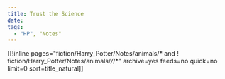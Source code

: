 ```yaml
---
title: Trust the Science
date: 
tags:
  - "HP", "Notes"
---
```


[[!inline pages="fiction/Harry_Potter/Notes/animals/* and ! fiction/Harry_Potter/Notes/animals/*/*/*" 
   archive=yes feeds=no quick=no limit=0 sort=title_natural]] 

